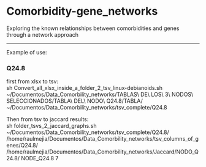 # Comorbidity-gene_networks
Exploring the known relationships between comorbidities and genes through a network approach

----------
Example of use:   

### Q24.8  
first from xlsx to tsv:  
sh Convert_all_xlsx_inside_a_folder_2_tsv_linux-debianoids.sh ~/Documentos/Data_Comorbility_networks/TABLAS\ DE\ LOS\ 3\ NODOS\ SELECCIONADOS/TABLA\ DEL\ NODO\ Q24.8/TABLA/ ~/Documentos/Data_Comorbility_networks/tsv_complete/Q24.8  

Then from tsv to jaccard results:  
sh folder_tsvs_2_jaccard_graphs.sh ~/Documentos/Data_Comorbility_networks/tsv_complete/Q24.8/ /home/raulmejia/Documentos/Data_Comorbility_networks/tsv_columns_of_genes/Q24.8/ /home/raulmejia/Documentos/Data_Comorbility_networks/Jaccard/NODO_Q24.8/ NODE_Q24.8 7  
